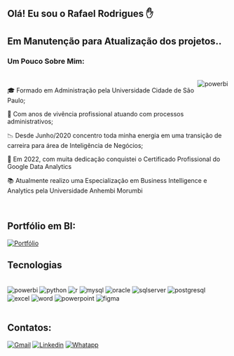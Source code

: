 ## Olá! Eu sou o Rafael Rodrigues ✋


## Em Manutenção para Atualização dos projetos..
    
### Um Pouco Sobre Mim:
<div style= "display: inline_block"><br/>
    <img align="right" alt= powerbi src="https://images.credly.com/size/340x340/images/975f4562-83b7-4652-9cd8-4490a68441be/image.png" />

🎓 Formado em Administração pela Universidade Cidade de São Paulo;

💼 Com anos de vivência profissional atuando com processos administrativos;

📉 Desde Junho/2020 concentro toda minha energia em uma transição de carreira para área de Inteligência de Negócios;

🥇 Em 2022, com muita dedicação conquistei o Certificado Profissional do Google Data Analytics 

📚 Atualmente realizo uma Especialização em Business Intelligence e Analytics pela Universidade Anhembi Morumbi 

    
</div></br>

## Portfólio em BI:

[![Portfólio](https://img.shields.io/badge/MYPORTFÓLIO.PBI.COM-UP-yellow.svg)](https://app.powerbi.com/view?r=eyJrIjoiMDQ5OTM4YmMtNWY5ZC00NDY4LWEyMWUtYzNhZDk2NTg2Mjc5IiwidCI6ImU4YjA5ODRjLWNhMzItNDEyOC05YjM3LTVkNWE4MThjMzljNSJ9)

## Tecnologias

<div style= "display: inline_block"><br/>
    <img align="center" alt= powerbi src="https://img.shields.io/badge/PowerBI-F2C811?style=for-the-badge&logo=Power%20BI&logoColor=white" />
    <img align="center" alt= python src="https://img.shields.io/badge/Python-14354C?style=for-the-badge&logo=python&logoColor=white" />
    <img align="center" alt= r src="https://img.shields.io/badge/R-276DC3?style=for-the-badge&logo=r&logoColor=white" />
    <img align="center" alt= mysql src="https://img.shields.io/badge/MySQL-00000F?style=for-the-badge&logo=mysql&logoColor=white" />
    <img align="center" alt= oracle src="https://img.shields.io/badge/Oracle-F80000?style=for-the-badge&logo=Oracle&logoColor=white" />
    <img align="center" alt= sqlserver src="https://img.shields.io/badge/Microsoft%20SQL%20Server-CC2927?style=for-the-badge&logo=microsoft%20sql%20server&logoColor=white" />
    <img align="center" alt= postgresql src="https://img.shields.io/badge/PostgreSQL-316192?style=for-the-badge&logo=postgresql&logoColor=white" />
    <img align="center" alt= excel src="https://img.shields.io/badge/Microsoft_Excel-217346?style=for-the-badge&logo=microsoft-excel&logoColor=white" />
    <img align="center" alt= word src="https://img.shields.io/badge/Microsoft_Word-2B579A?style=for-the-badge&logo=microsoft-word&logoColor=white" />
    <img align="center" alt= powerpoint src="https://img.shields.io/badge/Microsoft_PowerPoint-B7472A?style=for-the-badge&logo=microsoft-powerpoint&logoColor=white" />
    <img align="center" alt= figma src="https://img.shields.io/badge/Figma-F24E1E?style=for-the-badge&logo=figma&logoColor=white" />
    
</div></br>

## Contatos:

[![Gmail](https://img.shields.io/badge/Gmail-D14836?style=for-the-badge&logo=gmail&logoColor=white)](mailto:roliveira06r@gmail.com)
[![Linkedin](https://img.shields.io/badge/LinkedIn-0077B5?style=for-the-badge&logo=linkedin&logoColor=white)](https://linkedin.com/in/rafaelroliveira)
[![Whatapp](https://img.shields.io/badge/WhatsApp-25D366?style=for-the-badge&logo=whatsapp&logoColor=white)](https://wa.me/5511915857778)



